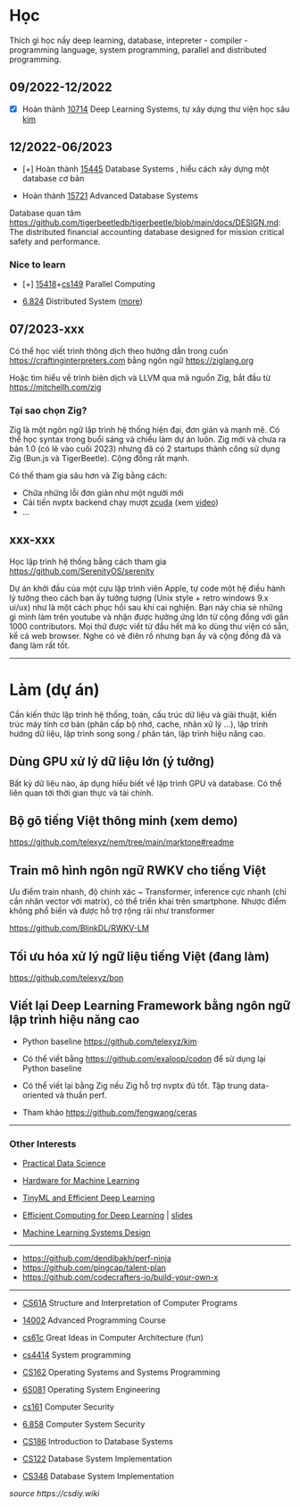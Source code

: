 # Học

Thích gì học nấy deep learning, database, intepreter - compiler - programming language, system programming, parallel and distributed programming.

## 09/2022-12/2022

- [x] Hoàn thành [10714](https://dlsyscourse.org) Deep Learning Systems, tự xây dựng thư viện học sâu [kim](https://github.com/telexyz/kim)

## 12/2022-06/2023

- [+] Hoàn thành [15445](https://15445.courses.cs.cmu.edu/fall2022/schedule.html) Database Systems
, hiểu cách xây dựng một database cơ bản

- Hoàn thành [15721](https://15721.courses.cs.cmu.edu/spring2020/schedule.html) Advanced Database Systems

Database quan tâm https://github.com/tigerbeetledb/tigerbeetle/blob/main/docs/DESIGN.md: The distributed financial accounting database designed for mission critical safety and performance.

### Nice to learn

- [+] [15418](http://15418.courses.cs.cmu.edu/spring2016)+[cs149](https://gfxcourses.stanford.edu/cs149) Parallel Computing

- [6.824](https://pdos.csail.mit.edu/6.824) Distributed System ([more](https://www.youtube.com/watch?v=rZPRjLMWOao&list=PLNPUF5QyWU8PydLG2cIJrCvnn5I_exhYx))

## 07/2023-xxx

Có thể học viết trình thông dịch theo hướng dẫn trong cuốn https://craftinginterpreters.com bằng ngôn ngữ https://ziglang.org

Hoặc tìm hiểu về trình biên dịch và LLVM qua mã nguồn Zig, bắt đầu từ https://mitchellh.com/zig

### Tại sao chọn Zig?
Zig là một ngôn ngữ lập trình hệ thống hiện đại, đơn giản và mạnh mẽ. Có thể học syntax trong buổi sáng và chiều làm dự án luôn. Zig mới và chưa ra bản 1.0 (có lẽ vào cuối 2023) nhưng đã có 2 startups thành công sử dụng Zig (Bun.js và TigerBeetle). Cộng đồng rất mạnh.

Có thể tham gia sâu hơn và Zig bằng cách:

- Chữa những lỗi đơn giản như một người mới
- Cải tiến nvptx backend chạy mượt [zcuda](https://github.com/gwenzek/cudaz) (xem [video](https://www.youtube.com/watch?v=rvfsWm6TckA&t=5351s))
- ...

## xxx-xxx

Học lập trình hệ thống bằng cách tham gia https://github.com/SerenityOS/serenity

Dự án khởi đầu của một cựu lập trình viên Apple, tự code một hệ điều hành lý tưởng theo cách bạn ấy tưởng tượng (Unix style + retro windows 9.x ui/ux) như là một cách phục hồi sau khi cai nghiện. Bạn này chia sẻ những gì mình làm trên youtube và nhận được hưởng ứng lớn từ cộng đồng với gần 1000 contributors. Mọi thứ được viết từ đầu hết mà ko dùng thư viện có sẵn, kể cả web browser. Nghe có vẻ điên rồ nhưng bạn ấy và cộng đồng đã và đang làm rất tốt.


- - -


# Làm (dự án)

Cần kiến thức lập trình hệ thống, toán, cấu trúc dữ liệu và giải thuật, kiến trúc máy tính cơ bản (phân cấp bộ nhớ, cache, nhân xử lý ...), lập trình hướng dữ liệu, lập trình song song / phân tán, lập trình hiệu năng cao.


## Dùng GPU xử lý dữ liệu lớn (ý tưởng)

Bất kỳ dữ liệu nào, áp dụng hiểu biết về lập trình GPU và database. Có thể liên quan tới thời gian thực và tài chính.


## Bộ gõ tiếng Việt thông minh (xem demo)

https://github.com/telexyz/nem/tree/main/marktone#readme


## Train mô hình ngôn ngữ RWKV cho tiếng Việt

Ưu điểm train nhanh, độ chính xác ~ Transformer, inference cực nhanh (chỉ cần nhân vector với matrix), có thể triển khai trên smartphone. Nhược điểm không phổ biến và được hỗ trợ rộng rãi như transformer

https://github.com/BlinkDL/RWKV-LM


## Tối ưu hóa xử lý ngữ liệu tiếng Việt (đang làm)

https://github.com/telexyz/bon


## Viết lại Deep Learning Framework bằng ngôn ngữ lập trình hiệu năng cao

- Python baseline https://github.com/telexyz/kim

- Có thể viết bằng https://github.com/exaloop/codon để sử dụng lại Python baseline

- Có thể viết lại bằng Zig nếu Zig hỗ trợ nvptx đủ tốt. Tập trung data-oriented và thuần perf.

- Tham khảo https://github.com/fengwang/ceras 

- - -


### Other Interests

- [Practical Data Science](https://scs.hosted.panopto.com/Panopto/Pages/Sessions/List.aspx#folderID=%22912b80a3-625d-405d-8905-a8620133666b%22)

- [Hardware for Machine Learning](https://inst.eecs.berkeley.edu/~ee290-2)

- [TinyML and Efficient Deep Learning](https://efficientml.ai/schedule/)

- [Efficient Computing for Deep Learning](https://www.youtube.com/watch?v=WbLQqPw_n88) | 
[slides](https://www.rle.mit.edu/eems/wp-content/uploads/2020/09/2020_uwisconsin_compressed.pdf)

- [Machine Learning Systems Design](https://stanford-cs329s.github.io/syllabus.html)

- - -

- https://github.com/dendibakh/perf-ninja
- https://github.com/pingcap/talent-plan
- https://github.com/codecrafters-io/build-your-own-x

- - -

- [CS61A](https://cs61a.org) Structure and Interpretation of Computer Programs
- [14002](https://github.com/courseworks) Advanced Programming Course

- [cs61c](https://inst.eecs.berkeley.edu/~cs61c/fa20/#lectures) Great Ideas in Computer Architecture (fun)
- [cs4414](https://www.cs.cornell.edu/courses/cs4414) System programming

- [CS162](https://cs162.org) Operating Systems and Systems Programming
- [6S081](https://pdos.csail.mit.edu/6.828) Operating System Engineering

- [cs161](https://cs161.org) Computer Security
- [6.858](http://css.csail.mit.edu/6.858) Computer System Security

- [CS186](https://cs186berkeley.net) Introduction to Database Systems
- [CS122](http://courses.cms.caltech.edu/cs122) Database System Implementation
- [CS346](https://web.stanford.edu/class/cs346) Database System Implementation

_source https://csdiy.wiki_
